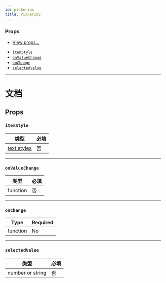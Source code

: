 ```yaml
---
id: pickerios
title: PickerIOS
---
```


### Props

- [View props...](view.md#props)

* [`itemStyle`](pickerios.md#itemstyle)
* [`onValueChange`](pickerios.md#onvaluechange)
* [`onChange`](pickerios.md#onChange)
* [`selectedValue`](pickerios.md#selectedvalue)

---

# 文档

## Props

### `itemStyle`

| 类型                               | 必填 |
| ---------------------------------- | ---- |
| [text styles](text-style-props.md) | 否   |

---

### `onValueChange`

| 类型     | 必填 |
| -------- | ---- |
| function | 否   |

---

### `onChange`

| Type     | Required |
| -------- | -------- |
| function | No       |

---

### `selectedValue`

| 类型             | 必填 |
| ---------------- | ---- |
| number or string | 否   |
